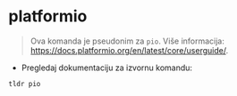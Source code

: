 # platformio

> Ova komanda je pseudonim za `pio`.
> Više informacija: <https://docs.platformio.org/en/latest/core/userguide/>.

- Pregledaj dokumentaciju za izvornu komandu:

`tldr pio`
